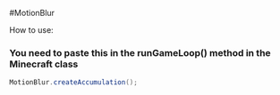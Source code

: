#MotionBlur

How to use:

### You need to paste this in the runGameLoop() method in the Minecraft class

````java
MotionBlur.createAccumulation();
````
